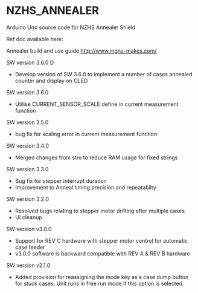 # NZHS_ANNEALER
Arduino Uno source code for NZHS Annealer Shield

Ref doc available here:

Annealer build and use guide
http://www.mgnz-makes.com/

SW version 3.6.0 D
- Develop version of SW 3.6.0 to implement a number of cases annealed counter and display on OLED

SW version 3.6.0
- Utilise CURRENT_SENSOR_SCALE define in current measurement function

SW version 3.5.0
- bug fix for scaling error in current measurement function

SW version 3.4.0
- Merged changes from stro to reduce RAM usage for fixed strings

SW version 3.3.0
- Bug fix for stepper interrupt duration
- Improvement to Anneal timing precision and repeatabilty

SW version 3.2.0
- Resolved bugs relating to stepper motor drifting after multiple cases
- UI cleanup

SW version v3.0.0
- Support for REV C hardware with stepper motor control for automatic case feeder
- v3.0.0 software is backward compatible with REV A & REV B hardware

SW version v2.1.0
- Added provision for reassigning the mode key as a case dump button for stuck cases. Unit runs in free run mode if this option is selected.
